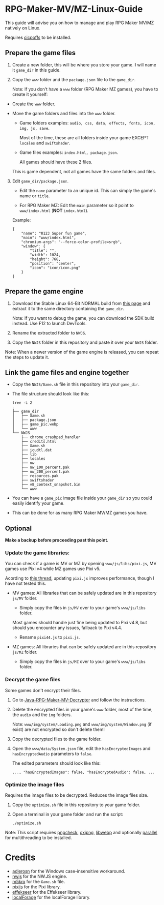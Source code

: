 # RPG-Maker-MV/MZ-Linux-Guide
This guide will advise you on how to manage and play RPG Maker MV/MZ natively on Linux.

Requires [cicpoffs](https://github.com/adlerosn/cicpoffs) to be installed.

## Prepare the game files
1. Create a new folder, this will be where you store your game. I will name it `game_dir` in this guide.

2. Copy the `www` folder and the `package.json` file to the `game_dir`.

    Note: If you don't have a `www` folder (RPG Maker MZ games), you have to create it yourself:

- Create the `www` folder.

- Move the game folders and files into the `www` folder.
    - Game folders examples: `audio, css, data, effects, fonts, icon, img, js, save`.

        Most of the time, these are all folders inside your game EXCEPT `locales` and `swiftshader`. 
    
    - Game files examples: `index.html, package.json`.

        All games should have these 2 files.

    This is game dependent, not all games have the same folders and files.

3. Edit `game_dir/package.json`.
    - Edit the `name` parameter to an unique id. This can simply the game's name or `title`.

    - For RPG Maker MZ: Edit the `main` parameter so it point to `www/index.html` (**NOT** `index.html`). 
    
    Example:
    ```
    {
        "name": "0123 Super fun game",
        "main": "www/index.html",
        "chromium-args": "--force-color-profile=srgb",
        "window": {
            "title": "",
            "width": 1024,
            "height": 768,
            "position": "center",
            "icon": "icon/icon.png"
        }
    }
    ```

## Prepare the game engine
1. Download the Stable Linux 64-Bit NORMAL build from [this page](https://nwjs.io/downloads) and extract it to the same directory containing the `game_dir`.

    Note: If you want to debug the game, you can download the SDK build instead. Use F12 to launch DevTools.

2. Rename the extracted folder to `NWJS`.

3. Copy the `NWJS` folder in this repository and paste it over your `NWJS` folder.

Note: When a newer version of the game engine is released, you can repeat the steps to update it.

## Link the game files and engine together
- Copy the `NWJS/Game.sh` file in this repository into your `game_dir`.

- The file structure should look like this:
    ```
    tree -L 2
    .
    ├── game_dir
    │   ├── Game.sh
    │   ├── package.json
    │   ├── game_pic.webp
    │   └── www
    └── NWJS
        ├── chrome_crashpad_handler
        ├── credits.html
        ├── Game.sh
        ├── icudtl.dat
        ├── lib
        ├── locales
        ├── nw
        ├── nw_100_percent.pak
        ├── nw_200_percent.pak
        ├── resources.pak
        ├── swiftshader
        ├── v8_context_snapshot.bin
        └── www
    ```

- You can have a `game_pic` image file inside your `game_dir` so you could easily identify your game.

- This can be done for as many RPG Maker MV/MZ games you have.

## Optional
**Make a backup before proceeding past this point.**

### Update the game libraries:
You can check if a game is MV or MZ by opening `www/js/libs/pixi.js`, MV games use Pixi v4 while MZ games use Pixi v5.

Acording to [this thread](https://forums.rpgmakerweb.com/index.php?threads/123317), updating `pixi.js` improves performance, though I have not tested this.

- MV games: All libraries that can be safely updated are in this repository `js/MV` folder.
    - Simply copy the files in `js/MV` over to your game's `www/js/libs` folder.

    Most games should handle just fine being updated to Pixi v4.8, but should you encounter any issues, fallback to Pixi v4.4.
    - Rename `pixi44.js` to `pixi.js`.

- MZ games: All libraries that can be safely updated are in this repository `js/MZ` folder.
    - Simply copy the files in `js/MZ` over to your game's `www/js/libs` folder.

### Decrypt the game files
Some games don't encrypt their files.

1. Go to [Java-RPG-Maker-MV-Decrypter](https://gitlab.com/Petschko/Java-RPG-Maker-MV-Decrypter) and follow the instructions.

2. Delete the encrypted files in your game's `www` folder, most of the time, the `audio` and the `img` folders.

    Note: `www/img/system/Loading.png` and `www/img/system/Window.png` (if exist) are not encrypted so don't delete them!

3. Copy the decrypted files to the game folder.

4. Open the `www/data/System.json` file, edit the `hasEncryptedImages` and `hasEncryptedAudio` parameters to `false`.

    The edited parameters should look like this:
    ```
    ..., "hasEncryptedImages": false, "hasEncryptedAudio": false, ...
    ```

### Optimize the image files
Requires the image files to be decrypted. Reduces the image files size.

1. Copy the `optimize.sh` file in this repository to your game folder.

2. Open a terminal in your game folder and run the script:

    ```
    ./optimize.sh
    ```

Note: This script requires [pngcheck](http://www.libpng.org/pub/png/apps/pngcheck.html), [oxipng](https://github.com/shssoichiro/oxipng), [libwebp](https://chromium.googlesource.com/webm/libwebp) and optionally [parallel](https://www.gnu.org/software/parallel) for multithreading to be installed.

# Credits
- [adlerosn](https://github.com/adlerosn/cicpoffs) for the Windows case-insensitive workaround.
- [nwjs](https://github.com/nwjs/nw.js) for the NW.JS engine.
- [m5kro](https://github.com/m5kro/Painless-Porter) for the `Game.sh` file.
- [pixijs](https://github.com/pixijs/pixijs) for the Pixi library.
- [effekseer](https://github.com/effekseer/EffekseerForWebGL) for the Effekseer library.
- [localForage](https://github.com/localForage/localForage) for the localForage library.
